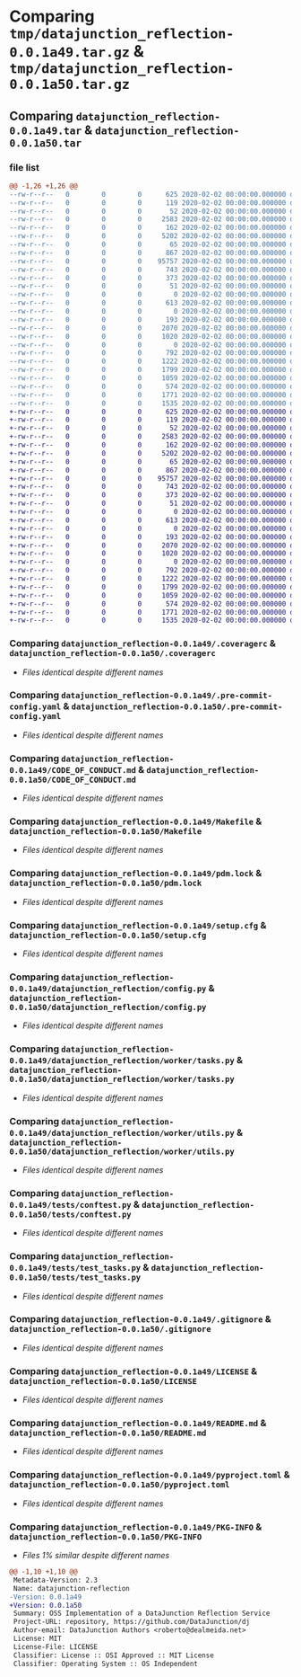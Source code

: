 # Comparing `tmp/datajunction_reflection-0.0.1a49.tar.gz` & `tmp/datajunction_reflection-0.0.1a50.tar.gz`

## Comparing `datajunction_reflection-0.0.1a49.tar` & `datajunction_reflection-0.0.1a50.tar`

### file list

```diff
@@ -1,26 +1,26 @@
--rw-r--r--   0        0        0      625 2020-02-02 00:00:00.000000 datajunction_reflection-0.0.1a49/.coveragerc
--rw-r--r--   0        0        0      119 2020-02-02 00:00:00.000000 datajunction_reflection-0.0.1a49/.flake8
--rw-r--r--   0        0        0       52 2020-02-02 00:00:00.000000 datajunction_reflection-0.0.1a49/.isort.cfg
--rw-r--r--   0        0        0     2583 2020-02-02 00:00:00.000000 datajunction_reflection-0.0.1a49/.pre-commit-config.yaml
--rw-r--r--   0        0        0      162 2020-02-02 00:00:00.000000 datajunction_reflection-0.0.1a49/.pylintrc
--rw-r--r--   0        0        0     5202 2020-02-02 00:00:00.000000 datajunction_reflection-0.0.1a49/CODE_OF_CONDUCT.md
--rw-r--r--   0        0        0       65 2020-02-02 00:00:00.000000 datajunction_reflection-0.0.1a49/Dockerfile
--rw-r--r--   0        0        0      867 2020-02-02 00:00:00.000000 datajunction_reflection-0.0.1a49/Makefile
--rw-r--r--   0        0        0    95757 2020-02-02 00:00:00.000000 datajunction_reflection-0.0.1a49/pdm.lock
--rw-r--r--   0        0        0      743 2020-02-02 00:00:00.000000 datajunction_reflection-0.0.1a49/setup.cfg
--rw-r--r--   0        0        0      373 2020-02-02 00:00:00.000000 datajunction_reflection-0.0.1a49/tox.ini
--rw-r--r--   0        0        0       51 2020-02-02 00:00:00.000000 datajunction_reflection-0.0.1a49/datajunction_reflection/__about__.py
--rw-r--r--   0        0        0        0 2020-02-02 00:00:00.000000 datajunction_reflection-0.0.1a49/datajunction_reflection/__init__.py
--rw-r--r--   0        0        0      613 2020-02-02 00:00:00.000000 datajunction_reflection-0.0.1a49/datajunction_reflection/config.py
--rw-r--r--   0        0        0        0 2020-02-02 00:00:00.000000 datajunction_reflection-0.0.1a49/datajunction_reflection/worker/__init__.py
--rw-r--r--   0        0        0      193 2020-02-02 00:00:00.000000 datajunction_reflection-0.0.1a49/datajunction_reflection/worker/app.py
--rw-r--r--   0        0        0     2070 2020-02-02 00:00:00.000000 datajunction_reflection-0.0.1a49/datajunction_reflection/worker/tasks.py
--rw-r--r--   0        0        0     1020 2020-02-02 00:00:00.000000 datajunction_reflection-0.0.1a49/datajunction_reflection/worker/utils.py
--rw-r--r--   0        0        0        0 2020-02-02 00:00:00.000000 datajunction_reflection-0.0.1a49/tests/__init__.py
--rw-r--r--   0        0        0      792 2020-02-02 00:00:00.000000 datajunction_reflection-0.0.1a49/tests/conftest.py
--rw-r--r--   0        0        0     1222 2020-02-02 00:00:00.000000 datajunction_reflection-0.0.1a49/tests/test_tasks.py
--rw-r--r--   0        0        0     1799 2020-02-02 00:00:00.000000 datajunction_reflection-0.0.1a49/.gitignore
--rw-r--r--   0        0        0     1059 2020-02-02 00:00:00.000000 datajunction_reflection-0.0.1a49/LICENSE
--rw-r--r--   0        0        0      574 2020-02-02 00:00:00.000000 datajunction_reflection-0.0.1a49/README.md
--rw-r--r--   0        0        0     1771 2020-02-02 00:00:00.000000 datajunction_reflection-0.0.1a49/pyproject.toml
--rw-r--r--   0        0        0     1535 2020-02-02 00:00:00.000000 datajunction_reflection-0.0.1a49/PKG-INFO
+-rw-r--r--   0        0        0      625 2020-02-02 00:00:00.000000 datajunction_reflection-0.0.1a50/.coveragerc
+-rw-r--r--   0        0        0      119 2020-02-02 00:00:00.000000 datajunction_reflection-0.0.1a50/.flake8
+-rw-r--r--   0        0        0       52 2020-02-02 00:00:00.000000 datajunction_reflection-0.0.1a50/.isort.cfg
+-rw-r--r--   0        0        0     2583 2020-02-02 00:00:00.000000 datajunction_reflection-0.0.1a50/.pre-commit-config.yaml
+-rw-r--r--   0        0        0      162 2020-02-02 00:00:00.000000 datajunction_reflection-0.0.1a50/.pylintrc
+-rw-r--r--   0        0        0     5202 2020-02-02 00:00:00.000000 datajunction_reflection-0.0.1a50/CODE_OF_CONDUCT.md
+-rw-r--r--   0        0        0       65 2020-02-02 00:00:00.000000 datajunction_reflection-0.0.1a50/Dockerfile
+-rw-r--r--   0        0        0      867 2020-02-02 00:00:00.000000 datajunction_reflection-0.0.1a50/Makefile
+-rw-r--r--   0        0        0    95757 2020-02-02 00:00:00.000000 datajunction_reflection-0.0.1a50/pdm.lock
+-rw-r--r--   0        0        0      743 2020-02-02 00:00:00.000000 datajunction_reflection-0.0.1a50/setup.cfg
+-rw-r--r--   0        0        0      373 2020-02-02 00:00:00.000000 datajunction_reflection-0.0.1a50/tox.ini
+-rw-r--r--   0        0        0       51 2020-02-02 00:00:00.000000 datajunction_reflection-0.0.1a50/datajunction_reflection/__about__.py
+-rw-r--r--   0        0        0        0 2020-02-02 00:00:00.000000 datajunction_reflection-0.0.1a50/datajunction_reflection/__init__.py
+-rw-r--r--   0        0        0      613 2020-02-02 00:00:00.000000 datajunction_reflection-0.0.1a50/datajunction_reflection/config.py
+-rw-r--r--   0        0        0        0 2020-02-02 00:00:00.000000 datajunction_reflection-0.0.1a50/datajunction_reflection/worker/__init__.py
+-rw-r--r--   0        0        0      193 2020-02-02 00:00:00.000000 datajunction_reflection-0.0.1a50/datajunction_reflection/worker/app.py
+-rw-r--r--   0        0        0     2070 2020-02-02 00:00:00.000000 datajunction_reflection-0.0.1a50/datajunction_reflection/worker/tasks.py
+-rw-r--r--   0        0        0     1020 2020-02-02 00:00:00.000000 datajunction_reflection-0.0.1a50/datajunction_reflection/worker/utils.py
+-rw-r--r--   0        0        0        0 2020-02-02 00:00:00.000000 datajunction_reflection-0.0.1a50/tests/__init__.py
+-rw-r--r--   0        0        0      792 2020-02-02 00:00:00.000000 datajunction_reflection-0.0.1a50/tests/conftest.py
+-rw-r--r--   0        0        0     1222 2020-02-02 00:00:00.000000 datajunction_reflection-0.0.1a50/tests/test_tasks.py
+-rw-r--r--   0        0        0     1799 2020-02-02 00:00:00.000000 datajunction_reflection-0.0.1a50/.gitignore
+-rw-r--r--   0        0        0     1059 2020-02-02 00:00:00.000000 datajunction_reflection-0.0.1a50/LICENSE
+-rw-r--r--   0        0        0      574 2020-02-02 00:00:00.000000 datajunction_reflection-0.0.1a50/README.md
+-rw-r--r--   0        0        0     1771 2020-02-02 00:00:00.000000 datajunction_reflection-0.0.1a50/pyproject.toml
+-rw-r--r--   0        0        0     1535 2020-02-02 00:00:00.000000 datajunction_reflection-0.0.1a50/PKG-INFO
```

### Comparing `datajunction_reflection-0.0.1a49/.coveragerc` & `datajunction_reflection-0.0.1a50/.coveragerc`

 * *Files identical despite different names*

### Comparing `datajunction_reflection-0.0.1a49/.pre-commit-config.yaml` & `datajunction_reflection-0.0.1a50/.pre-commit-config.yaml`

 * *Files identical despite different names*

### Comparing `datajunction_reflection-0.0.1a49/CODE_OF_CONDUCT.md` & `datajunction_reflection-0.0.1a50/CODE_OF_CONDUCT.md`

 * *Files identical despite different names*

### Comparing `datajunction_reflection-0.0.1a49/Makefile` & `datajunction_reflection-0.0.1a50/Makefile`

 * *Files identical despite different names*

### Comparing `datajunction_reflection-0.0.1a49/pdm.lock` & `datajunction_reflection-0.0.1a50/pdm.lock`

 * *Files identical despite different names*

### Comparing `datajunction_reflection-0.0.1a49/setup.cfg` & `datajunction_reflection-0.0.1a50/setup.cfg`

 * *Files identical despite different names*

### Comparing `datajunction_reflection-0.0.1a49/datajunction_reflection/config.py` & `datajunction_reflection-0.0.1a50/datajunction_reflection/config.py`

 * *Files identical despite different names*

### Comparing `datajunction_reflection-0.0.1a49/datajunction_reflection/worker/tasks.py` & `datajunction_reflection-0.0.1a50/datajunction_reflection/worker/tasks.py`

 * *Files identical despite different names*

### Comparing `datajunction_reflection-0.0.1a49/datajunction_reflection/worker/utils.py` & `datajunction_reflection-0.0.1a50/datajunction_reflection/worker/utils.py`

 * *Files identical despite different names*

### Comparing `datajunction_reflection-0.0.1a49/tests/conftest.py` & `datajunction_reflection-0.0.1a50/tests/conftest.py`

 * *Files identical despite different names*

### Comparing `datajunction_reflection-0.0.1a49/tests/test_tasks.py` & `datajunction_reflection-0.0.1a50/tests/test_tasks.py`

 * *Files identical despite different names*

### Comparing `datajunction_reflection-0.0.1a49/.gitignore` & `datajunction_reflection-0.0.1a50/.gitignore`

 * *Files identical despite different names*

### Comparing `datajunction_reflection-0.0.1a49/LICENSE` & `datajunction_reflection-0.0.1a50/LICENSE`

 * *Files identical despite different names*

### Comparing `datajunction_reflection-0.0.1a49/README.md` & `datajunction_reflection-0.0.1a50/README.md`

 * *Files identical despite different names*

### Comparing `datajunction_reflection-0.0.1a49/pyproject.toml` & `datajunction_reflection-0.0.1a50/pyproject.toml`

 * *Files identical despite different names*

### Comparing `datajunction_reflection-0.0.1a49/PKG-INFO` & `datajunction_reflection-0.0.1a50/PKG-INFO`

 * *Files 1% similar despite different names*

```diff
@@ -1,10 +1,10 @@
 Metadata-Version: 2.3
 Name: datajunction-reflection
-Version: 0.0.1a49
+Version: 0.0.1a50
 Summary: OSS Implementation of a DataJunction Reflection Service
 Project-URL: repository, https://github.com/DataJunction/dj
 Author-email: DataJunction Authors <roberto@dealmeida.net>
 License: MIT
 License-File: LICENSE
 Classifier: License :: OSI Approved :: MIT License
 Classifier: Operating System :: OS Independent
```

